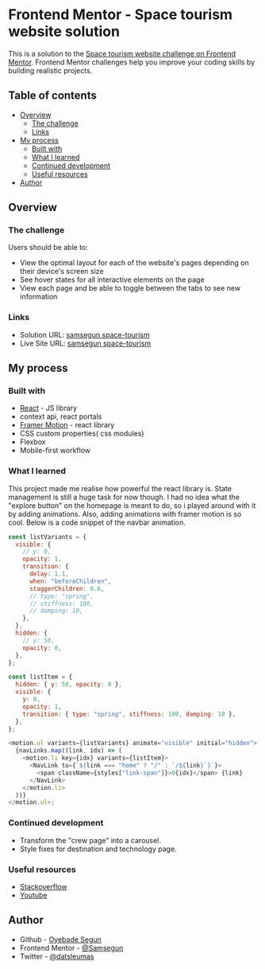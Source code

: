 # Frontend Mentor - Space tourism website solution

This is a solution to the [Space tourism website challenge on Frontend Mentor](https://www.frontendmentor.io/challenges/space-tourism-multipage-website-gRWj1URZ3). Frontend Mentor challenges help you improve your coding skills by building realistic projects.

## Table of contents

- [Overview](#overview)
  - [The challenge](#the-challenge)
  <!-- - [Screenshot](#screenshot) -->
  - [Links](#links)
- [My process](#my-process)
  - [Built with](#built-with)
  - [What I learned](#what-i-learned)
  - [Continued development](#continued-development)
  - [Useful resources](#useful-resources)
- [Author](#author)

## Overview

### The challenge

Users should be able to:

- View the optimal layout for each of the website's pages depending on their device's screen size
- See hover states for all interactive elements on the page
- View each page and be able to toggle between the tabs to see new information

<!-- ### Screenshot

![](./screenshot.jpg)

Add a screenshot of your solution. The easiest way to do this is to use Firefox to view your project, right-click the page and select "Take a Screenshot". You can choose either a full-height screenshot or a cropped one based on how long the page is. If it's very long, it might be best to crop it.

Alternatively, you can use a tool like [FireShot](https://getfireshot.com/) to take the screenshot. FireShot has a free option, so you don't need to purchase it.

Then crop/optimize/edit your image however you like, add it to your project, and update the file path in the image above. -->

### Links

- Solution URL: [samsegun space-tourism](https://github.com/Samsegun/space-tourism)
- Live Site URL: [samsegun space-tourism](https://samsegun-space-tourism.netlify.app)

## My process

### Built with

- [React](https://reactjs.org/) - JS library
- context api, react portals
- [Framer Motion](https://www.framer.com/motion/) - react library
- CSS custom properties( css modules)
- Flexbox
- Mobile-first workflow

### What I learned

This project made me realise how powerful the react library is. State management is still a huge task for now though. I had no idea what the "explore button" on the homepage is meant to do, so i played around with it by adding animations. Also, adding animations with framer motion is so cool. Below is a code snippet of the navbar animation.

```js
const listVariants = {
  visible: {
    // y: 0,
    opacity: 1,
    transition: {
      delay: 1.1,
      when: "beforeChildren",
      staggerChildren: 0.6,
      // type: "spring",
      // stiffness: 100,
      // damping: 10,
    },
  },
  hidden: {
    // y: 50,
    opacity: 0,
  },
};

const listItem = {
  hidden: { y: 50, opacity: 0 },
  visible: {
    y: 0,
    opacity: 1,
    transition: { type: "spring", stiffness: 100, damping: 10 },
  },
};

<motion.ul variants={listVariants} animate="visible" initial="hidden">
  {navLinks.map((link, idx) => (
    <motion.li key={idx} variants={listItem}>
      <NavLink to={`${link === "home" ? "/" : `/${link}`}`}>
        <span className={styles["link-span"]}>0{idx}</span> {link}
      </NavLink>
    </motion.li>
  ))}
</motion.ul>;
```

### Continued development

- Transform the "crew page" into a carousel.
- Style fixes for destination and technology page.

### Useful resources

- [Stackoverflow](https://stackoverflow.com/)
- [Youtube](https://www.youtube.com)

## Author

- Github - [Oyebade Segun](https://github.com/Samsegun)
- Frontend Mentor - [@Samsegun](https://www.frontendmentor.io/profile/Samsegun)
- Twitter - [@datsleumas](https://www.twitter.com/datsleumas)
